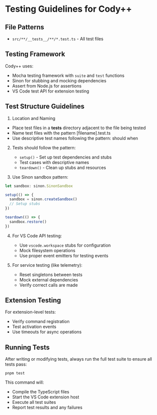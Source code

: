 # Testing Guidelines for Cody++

## File Patterns

- `src/**/__tests__/**/*.test.ts` - All test files

## Testing Framework

Cody++ uses:

- Mocha testing framework with `suite` and `test` functions
- Sinon for stubbing and mocking dependencies
- Assert from Node.js for assertions
- VS Code test API for extension testing

## Test Structure Guidelines

1. Location and Naming

- Place test files in a **tests** directory adjacent to the file being tested
- Name test files with the pattern [filename].test.ts
- Use descriptive test names following the pattern: should <expected behavior> when <condition>

2. Tests should follow the pattern:

   - `setup()` - Set up test dependencies and stubs
   - Test cases with descriptive names
   - `teardown()` - Clean up stubs and resources

3. Use Sinon sandbox pattern:

```typescript
let sandbox: sinon.SinonSandbox

setup(() => {
  sandbox = sinon.createSandbox()
  // Setup stubs
})

teardown(() => {
  sandbox.restore()
})
```

4. For VS Code API testing:

   - Use `vscode.workspace` stubs for configuration
   - Mock filesystem operations
   - Use proper event emitters for testing events

5. For service testing (like telemetry):
   - Reset singletons between tests
   - Mock external dependencies
   - Verify correct calls are made

## Extension Testing

For extension-level tests:

- Verify command registration
- Test activation events
- Use timeouts for async operations

## Running Tests

After writing or modifying tests, always run the full test suite to ensure all tests pass:

```
pnpm test
```

This command will:

- Compile the TypeScript files
- Start the VS Code extension host
- Execute all test suites
- Report test results and any failures
